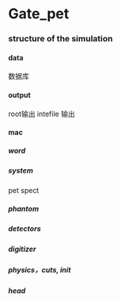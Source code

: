 # Gate_pet

### structure of the simulation

#### data
数据库

#### output
root输出
intefile 输出

#### mac
##### word

##### system
pet
spect

##### phantom

##### detectors

##### digitizer

##### physics，cuts, init

##### head

##### 

